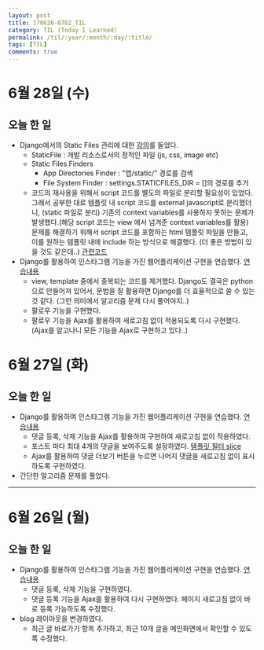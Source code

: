 ```yaml
---
layout: post
title: 170626-0702_TIL
category: TIL (Today I Learned)
permalink: /til/:year/:month/:day/:title/
tags: [TIL]
comments: true
---
```


# 6월 28일 (수)
## 오늘 한 일
- Django에서의 Static Files 관리에 대한 [강의](https://nomade.kr/vod/django/30/)를 들었다.
  - StaticFile : 개발 리소스로서의 정적인 파일 (js, css, image etc)
  - Static Files Finders
    - App Directories Finder : "앱/static/" 경로를 검색
    - File System Finder : settings.STATICFILES_DIR = []의 경로를 추가
  - 코드의 재사용을 위해서 script 코드를 별도의 파일로 분리할 필요성이 있었다.     
    그래서 공부한 대로 템플릿 내 script 코드를 external javascript로 분리했더니, (static 파일로 분리)
    기존의 context variables를 사용하지 못하는 문제가 발생했다.(해당 script 코드는 view 에서 넘겨준 context variables를 활용)     
    문제를 해결하기 위해서 script 코드를 포함하는 html 템플릿 파일을 만들고, 이를 원하는 템플릿 내에 include 하는 방식으로 해결했다. (더 좋은 방법이 있을 것도 같은데..) [관련코드](https://github.com/wayhome25/Instagram/commit/aa60f64eac51b1dada0d119d61738a437fd2200f)
- Django를 활용하여 인스타그램 기능을 가진 웹어플리케이션 구현을 연습했다. [연습내용](https://github.com/wayhome25/Instagram/commits/master)
  - view, template 중에서 중복되는 코드를 제거했다. Django도 결국은 python으로 만들어져 있어서, 문법을 잘 활용하면 Django를 더 효율적으로 쓸 수 있는 것 같다. (그런 의미에서 알고리즘 문제 다시 풀어야지..)
  - 팔로우 기능을 구현했다.
  - 팔로우 기능을 Ajax를 활용하여 새로고침 없이 적용되도록 다시 구현했다. (Ajax를 알고나니 모든 기능을 Ajax로 구현하고 있다..)


# 6월 27일 (화)
## 오늘 한 일
- Django를 활용하여 인스타그램 기능을 가진 웹어플리케이션 구현을 연습했다. [연습내용](https://github.com/wayhome25/Instagram/commits/master)
  - 댓글 등록, 삭제 기능을 Ajax를 활용하여 구현하여 새로고침 없이 적용하였다.
  - 포스트 마다 최대 4개의 댓글을 보여주도록 설정하였다. [템플릿 필터 slice](https://docs.djangoproject.com/en/1.11/ref/templates/builtins/#slice)  
  - Ajax를 활용하여 댓글 더보기 버튼을 누르면 나머지 댓글을 새로고침 없이 표시하도록 구현하였다.  
- 간단한 알고리즘 문제를 풀었다.

---
# 6월 26일 (월)
## 오늘 한 일
- Django를 활용하여 인스타그램 기능을 가진 웹어플리케이션 구현을 연습했다. [연습내용](https://github.com/wayhome25/Instagram/commits/master)
  - 댓글 등록, 삭제 기능을 구현하였다.
  - 댓글 등록 기능을 Ajax를 활용하여 다시 구현하였다. 페이지 새로고침 없이 바로 등록 가능하도록 수정했다.
- blog 레이아웃을 변경하였다.
  - 최근 글 바로가기 항목 추가하고, 최근 10개 글을 메인화면에서 확인할 수 있도록 수정했다.
